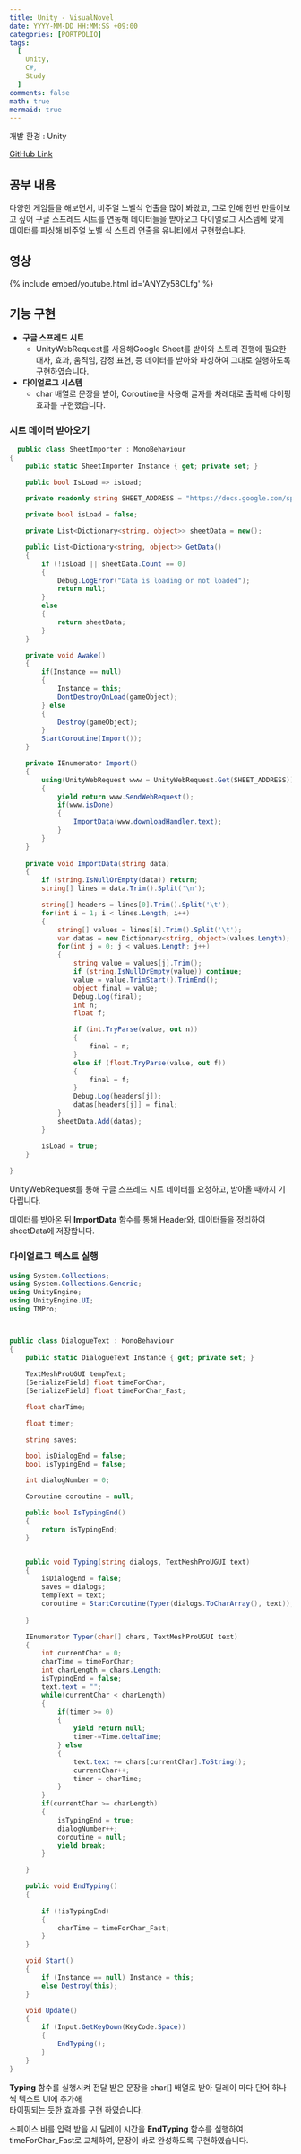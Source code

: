 ```yaml
---
title: Unity - VisualNovel
date: YYYY-MM-DD HH:MM:SS +09:00
categories: [PORTPOLIO]
tags:
  [
    Unity,
    C#,
    Study
  ]
comments: false
math: true
mermaid: true
---
```


개발 환경 : Unity

[GitHub Link](https://github.com/miro0325/VisualNovel) 

## 공부 내용

다양한 게임들을 해보면서, 비주얼 노벨식 연출을 많이 봐왔고,
그로 인해 한번 만들어보고 싶어 구글 스프레드 시트를 연동해 
데이터들을 받아오고 다이얼로그 시스템에 맞게 데이터를 파싱해 
비주얼 노벨 식 스토리 연출을 유니티에서 구현했습니다.

## 영상
{% include embed/youtube.html id='ANYZy58OLfg' %}

## 기능 구현

* **구글 스프레드 시트**
  * UnityWebRequest를 사용해Google Sheet를 받아와 스토리 진행에 필요한 대사, 효과, 움직임, 감정 표현, 등 데이터를 받아와 파싱하여 그대로 실행하도록 구현하였습니다.
* **다이얼로그 시스템**
  * char 배열로 문장을 받아, Coroutine을 사용해 글자를 차례대로 출력해
    타이핑 효과를 구현했습니다.

### 시트 데이터 받아오기
```csharp
  public class SheetImporter : MonoBehaviour
{
    public static SheetImporter Instance { get; private set; }

    public bool IsLoad => isLoad;

    private readonly string SHEET_ADDRESS = "https://docs.google.com/spreadsheets/d/1-NP8GVR_9VYLyoQrqjREOahXRpfndTx5G3DEfUBNDug/export?format=tsv&range=A1:G";

    private bool isLoad = false;

    private List<Dictionary<string, object>> sheetData = new();

    public List<Dictionary<string, object>> GetData()
    {
        if (!isLoad || sheetData.Count == 0)
        {
            Debug.LogError("Data is loading or not loaded");
            return null;
        }
        else
        {
            return sheetData;
        }
    }

    private void Awake()
    {
        if(Instance == null)
        {
            Instance = this;
            DontDestroyOnLoad(gameObject);
        } else
        {
            Destroy(gameObject);
        }
        StartCoroutine(Import());
    }

    private IEnumerator Import()
    {
        using(UnityWebRequest www = UnityWebRequest.Get(SHEET_ADDRESS))
        {
            yield return www.SendWebRequest();
            if(www.isDone)
            {
                ImportData(www.downloadHandler.text);
            }
        }
    }
    
    private void ImportData(string data)
    {
        if (string.IsNullOrEmpty(data)) return;
        string[] lines = data.Trim().Split('\n');

        string[] headers = lines[0].Trim().Split('\t');
        for(int i = 1; i < lines.Length; i++)
        {
            string[] values = lines[i].Trim().Split('\t');
            var datas = new Dictionary<string, object>(values.Length);
            for(int j = 0; j < values.Length; j++)
            {
                string value = values[j].Trim();
                if (string.IsNullOrEmpty(value)) continue;
                value = value.TrimStart().TrimEnd();
                object final = value;
                Debug.Log(final);
                int n;
                float f;

                if (int.TryParse(value, out n))
                {
                    final = n;
                }
                else if (float.TryParse(value, out f))
                {
                    final = f;
                }
                Debug.Log(headers[j]);
                datas[headers[j]] = final;
            }
            sheetData.Add(datas);
        }

        isLoad = true;
    }
    
}
```
UnityWebRequest를 통해 구글 스프레드 시트 데이터를 요청하고, 받아올 때까지 기다립니다.

데이터를 받아온 뒤 **ImportData** 함수를 통해 Header와, 데이터들을 정리하여 sheetData에 저장합니다.

### 다이얼로그 텍스트 실행
```csharp
using System.Collections;
using System.Collections.Generic;
using UnityEngine;
using UnityEngine.UI;
using TMPro;



public class DialogueText : MonoBehaviour
{
    public static DialogueText Instance { get; private set; }
    
    TextMeshProUGUI tempText;
    [SerializeField] float timeForChar;
    [SerializeField] float timeForChar_Fast;

    float charTime;

    float timer;

    string saves;

    bool isDialogEnd = false;
    bool isTypingEnd = false;

    int dialogNumber = 0;

    Coroutine coroutine = null;

    public bool IsTypingEnd()
    {
        return isTypingEnd; 
    }


    public void Typing(string dialogs, TextMeshProUGUI text)
    {
        isDialogEnd = false;
        saves = dialogs;
        tempText = text;
        coroutine = StartCoroutine(Typer(dialogs.ToCharArray(), text));
        
    }

    IEnumerator Typer(char[] chars, TextMeshProUGUI text)
    {
        int currentChar = 0;
        charTime = timeForChar;
        int charLength = chars.Length;
        isTypingEnd = false;
        text.text = "";
        while(currentChar < charLength)
        {
            if(timer >= 0)
            {
                yield return null;
                timer-=Time.deltaTime;
            } else
            {
                text.text += chars[currentChar].ToString();
                currentChar++;
                timer = charTime;
            }
        }
        if(currentChar >= charLength)
        {
            isTypingEnd = true;
            dialogNumber++;
            coroutine = null;   
            yield break;
        }

    }

    public void EndTyping()
    {
        
        if (!isTypingEnd)
        {
            charTime = timeForChar_Fast;
        }
    }

    void Start()
    {
        if (Instance == null) Instance = this;
        else Destroy(this);
    }

    void Update()
    {
        if (Input.GetKeyDown(KeyCode.Space))
        {
            EndTyping();
        }
    }
}
```
**Typing** 함수를 실행시켜 전달 받은 문장을 char[] 배열로 받아 딜레이 마다 단어 하나씩 텍스트 UI에 추가해  
타이핑되는 듯한 효과를 구현 하였습니다.  

스페이스 바를 입력 받을 시 딜레이 시간을 **EndTyping** 함수를 실행하여 timeForChar_Fast로 교체하여, 문장이 바로 완성하도록 구현하였습니다.
